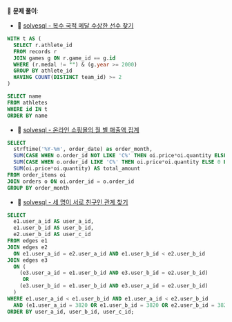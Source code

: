 📝 **문제 풀이**: 

- 🔗 [solvesql - 복수 국적 메달 수상한 선수 찾기](https://solvesql.com/problems/multiple-medalist/)
```sql
WITH t AS (
  SELECT r.athlete_id
  FROM records r
  JOIN games g ON r.game_id == g.id
  WHERE (r.medal != "") & (g.year >= 2000)
  GROUP BY athlete_id
  HAVING COUNT(DISTINCT team_id) >= 2
)

SELECT name
FROM athletes
WHERE id IN t
ORDER BY name
```

- 🔗 [solvesql - 온라인 쇼핑몰의 월 별 매출액 집계](https://solvesql.com/problems/shoppingmall-monthly-summary/)
```sql
SELECT 
  strftime('%Y-%m', order_date) as order_month,
  SUM(CASE WHEN o.order_id NOT LIKE 'C%' THEN oi.price*oi.quantity ELSE 0 END) AS ordered_amount,
  SUM(CASE WHEN o.order_id LIKE 'C%' THEN oi.price*oi.quantity ELSE 0 END) AS canceled_amount,
  SUM(oi.price*oi.quantity) AS total_amount
FROM order_items oi
JOIN orders o ON oi.order_id = o.order_id
GROUP BY order_month
```

- 🔗 [solvesql - 세 명이 서로 친구인 관계 찾기](https://solvesql.com/problems/friend-group-of-3/)
```sql
SELECT
  e1.user_a_id AS user_a_id,
  e1.user_b_id AS user_b_id,
  e2.user_b_id AS user_c_id
FROM edges e1
JOIN edges e2 
  ON e1.user_a_id = e2.user_a_id AND e1.user_b_id < e2.user_b_id
JOIN edges e3 
  ON (
    (e3.user_a_id = e1.user_b_id AND e3.user_b_id = e2.user_b_id)
     OR
    (e3.user_b_id = e1.user_b_id AND e3.user_a_id = e2.user_b_id)
  )
WHERE e1.user_a_id < e1.user_b_id AND e1.user_a_id < e2.user_b_id
  AND (e1.user_a_id = 3820 OR e1.user_b_id = 3820 OR e2.user_b_id = 3820)
ORDER BY user_a_id, user_b_id, user_c_id;
```
